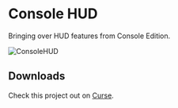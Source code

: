 # Console HUD
Bringing over HUD features from Console Edition.

![ConsoleHUD](https://i.imgur.com/UYUZHFD.png)

## Downloads
Check this project out on [Curse](https://www.curseforge.com/minecraft/mc-mods/console-hud).
